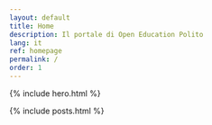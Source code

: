 ```yaml
---
layout: default
title: Home 
description: Il portale di Open Education Polito 
lang: it
ref: homepage
permalink: /
order: 1
---
```


{% include hero.html %}

<main class="container my-4" markdown="1">

{% include posts.html %}

</main>

